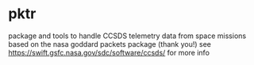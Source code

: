 # pktr
package and tools to handle CCSDS telemetry data from space missions
based on the nasa goddard packets package (thank you!)
see https://swift.gsfc.nasa.gov/sdc/software/ccsds/
for more info
